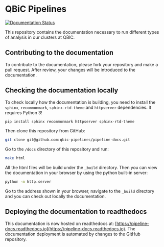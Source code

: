 # QBiC Pipelines

[![Documentation Status](https://readthedocs.org/projects/pipeline-docs/badge/?version=latest)](https://pipeline-docs.readthedocs.io/en/latest/?badge=latest)

This repository contains the documentation necessary to run different types of analysis in our clusters at QBIC.

## Contributing to the documentation

To contribute to the documentation, please fork your repository and make a pull request. After review, your changes will be introduced to the documentation.

## Checking the documentation locally

To check locally how the documentation is building, you need to install the `sphinx`, `recommonmark`, `sphinx-rtd-theme` and `httpserver` dependencies. It requires Python 3!

```bash
pip install sphinx recommonmark httpserver sphinx-rtd-theme
```

Then clone this repository from GitHub:

```bash
git clone git@github.com:qbic-pipelines/pipeline-docs.git
```

Go to the `/docs` directory of this repository and run:

```bash
make html
```

All the html files will be build under the `_build` directory. Then you can view the documentation in your browser by using the python built-in server:

```bash
python -m http.server
```

Go to the address shown in your browser, navigate to the `_build` directory and you can check out locally the documentation.

## Deploying the documentation to readthedocs

This documentation is now hosted on readthedocs at: [https://pipeline-docs.readthedocs.io](https://pipeline-docs.readthedocs.io).
The documentation deployment is automated by changes to the GitHub repository.
